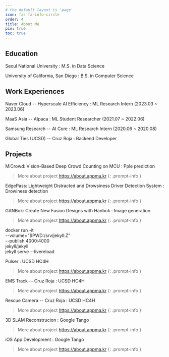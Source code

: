 ```yaml
---
# the default layout is 'page'
icon: fas fa-info-circle
order: 4
title: About Me
pin: true
toc: true
---
```



## Education
Seoul National University
: M.S. in Data Science

University of California, San Diego
: B.S. in Computer Science 

## Work Experiences
Naver Cloud -- Hyperscale AI Efficiency
: ML Research Intern (2023.03 ~ 2023.06)

MaaS Asia -- Alpaca
: ML Student Researcher (2021.07 ~ 2022.06)

Samsung Research -- AI Core
: ML Research Intern (2020.06 ~ 2020.08)

Global Ties (UCSD) -- Cruz Roja
: Backend Developer

## Projects

MiCrowd: Vision-Based Deep Crowd Counting on MCU
: Pple prediction

> More about project <https://about.appma.kr>
{: .prompt-info }


EdgePass: Lightweight Distracted and Drowsiness Driver Detection System
: Drowiness detection

> More about project <https://about.appma.kr>
{: .prompt-info }



GANBok: Create New Fasion Designs with Hanbok
: Image generation

> More about project <https://about.appma.kr>
{: .prompt-info }

docker run -it \
  --volume="$PWD:/srv/jekyll:Z" \
  --publish 4000:4000 \
  jekyll/jekyll \
  jekyll serve --livereload

Pulser
: UCSD HC4H

> More about project <https://about.appma.kr>
{: .prompt-info }



EMS Track -- Cruz Roja
: UCSD HC4H

> More about project <https://about.appma.kr>
{: .prompt-info }



Rescue Camera -- Cruz Roja
: UCSD HC4H

> More about project <https://about.appma.kr>
{: .prompt-info }



3D SLAM Reconstrucion
: Google Tango

> More about project <https://about.appma.kr>
{: .prompt-info }



iOS App Development
: Google Tango

> More about project <https://about.appma.kr>
{: .prompt-info }



<!-- > Add Markdown syntax content to file `_tabs/about.md`{: .filepath } and it will show up on this page.
{: .prompt-tip } -->

